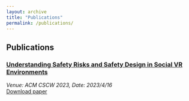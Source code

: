 ```yaml
---
layout: archive
title: "Publications"
permalink: /publications/
---
```

<!-- This is a comment and won't appear in the rendered output author_profile: true
---

{% if author.googlescholar %}
  You can also find my articles on <u><a href="{{author.googlescholar}}">my Google Scholar profile</a>.</u>
{% endif %}

{% include base_path %}

{% for post in site.publications reversed %}
  {% include archive-single.html %}
{% endfor %}
-->
## Publications

### [Understanding Safety Risks and Safety Design in Social VR Environments](/publication/2009-10-01-paper-title-number-1)
*Venue: ACM CSCW 2023, Date: 2023/4/16*  
[Download paper](https://dl.acm.org/doi/abs/10.1145/3579630)
